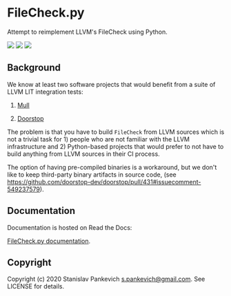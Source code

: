 # FileCheck.py

Attempt to reimplement LLVM's FileCheck using Python.

![](https://github.com/stanislaw/FileCheck.py/workflows/FileCheck.py%20on%20macOS/badge.svg)
![](https://github.com/stanislaw/FileCheck.py/workflows/FileCheck.py%20on%20Linux/badge.svg)
![](https://github.com/stanislaw/FileCheck.py/workflows/FileCheck.py%20on%20Windows/badge.svg)

## Background

We know at least two software projects that would benefit from a suite of
LLVM LIT integration tests:

1. [Mull](https://github.com/mull-project/mull)

2. [Doorstop](https://github.com/doorstop-dev/doorstop/pull/431)

The problem is that you have to build `FileCheck` from LLVM sources
which is not a trivial task for 1) people who are not familiar with the LLVM
infrastructure and 2) Python-based projects that would prefer to not have
to build anything from LLVM sources in their CI process.

The option of having pre-compiled binaries is a workaround, but we don't like to
keep third-party binary artifacts in source code,
(see https://github.com/doorstop-dev/doorstop/pull/431#issuecomment-549237579).

## Documentation

Documentation is hosted on Read the Docs:

[FileCheck.py documentation](https://filecheck.readthedocs.io/en/latest/index.html).

## Copyright

Copyright (c) 2020 Stanislav Pankevich s.pankevich@gmail.com. See LICENSE for
details.

